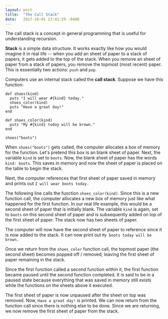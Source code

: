 ```yaml
---
layout: post
title:  "The Call Stack"
date:   2017-10-01 23:41:29 -0400
---
```



The call stack is a concept in general programming that is useful for understanding recursion.

**Stack** is a simple data structure. It works exactly like how you would imagine it in real life -- when you add an sheet of paper to a stack of papers, it gets added to the top of the stack. When you remove an sheet of paper from a stack of papers, you remove the topmost (most recent) paper. This is essentially two actions: `push` and `pop`.

Computers use an internal stack called the **call stack**. Suppose we have this function:

```
def shoes(kind)
  puts "I will wear #{kind} today."
  shoes_color(kind)
  puts "Have a great day!"
end

def shoes_color(kind)
  puts "My #{kind} today will be brown."
end

shoes("boots")
```

When `shoes("boots")` gets called, the computer allocates a box of memory for the function. Let's pretend this box is an blank sheet of paper. Next, the variable `kind` is set to `boots`. Now, the blank sheet of paper has the words `kind: boots`. This saves in memory and now the sheet of paper is placed on the table to begin the stack.

Next, the computer references that first sheet of paper saved in memory and prints out `I will wear boots today.`

The following line calls the function `shoes_color(kind)`. Since this is a new function call, the computer allocates a new box of memory just like what happened for the first function. In our real life example, this would be a second sheet of paper that is initially blank. The variable `kind` is again, set to `boots` on this second sheet of paper and is subsequently added on top of the first sheet of paper. The stack now has two sheets of paper.

The computer will now have the second sheet of paper to reference since it is now added to the stack. It can now print out `My boots today will be brown.`

Once we return from the `shoes_color` function call, the topmost paper (the second sheet) becomes popped off / removed, leaving the first sheet of paper remaining in the stack.

Since the first function called a second function within it, the first function became paused until the second function completed. It is said to be in a paused state because everything that was saved in memory still exists while the functions on the sheets above it executed.

The first sheet of paper is now unpaused after the sheet on top was removed. Now, `Have a great day!` is printed. We can now return from the function call since there is nothing else to be done. Since we are returning, we now remove the first sheet of paper from the stack.
